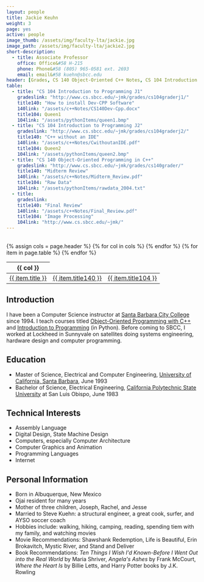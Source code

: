 ```yaml
---
layout: people
title: Jackie Keuhn
weight: 3
page: yes
active: people
image_thumb: /assets/img/faculty-lta/jackie.jpg
image_path: /assets/img/faculty-lta/jackie2.jpg
short-description:
  - title: Associate Professor
    office: Office&#58 H-215
    phone: Phone&#58 (805) 965-0581 ext. 2693
    email: email&#58 kuehn@sbcc.edu
header: [Grades, CS 140 Object-Oriented C++ Notes, CS 104 Introduction to Programming]
table:
  - title: "CS 104 Introduction to Programming J1"
    gradeslink: "http://www.cs.sbcc.edu/~jmk/grades/cs104graderj1/"
    title140: "How to install Dev-CPP Software"
    140link: "/assets/c++Notes/CS140Dev-Cpp.docx"
    title104: Queen1
    104link: "/assets/pythonItems/queen1.bmp"
  - title: "CS 104 Introduction to Programming J2"
    gradeslink: "http://www.cs.sbcc.edu/~jmk/grades/cs104graderj2/"
    title140: "C++ without an IDE"
    140link: "/assets/c++Notes/CwithoutanIDE.pdf"
    title104: Queen2
    104link: "/assets/pythonItems/queen2.bmp"
  - title: "CS 140 Object-Oriented Programming in C++"
    gradeslink: "http://www.cs.sbcc.edu/~jmk/grades/cs140grader/"
    title140: "Midterm Review"
    140link: "/assets/c++Notes/Midterm_Review.pdf"
    title104: "Raw Data"
    104link: "/assets/pythonItems/rawdata_2004.txt"
  - title: 
    gradeslink:
    title140: "Final Review"
    140link: "/assets/c++Notes/Final_Review.pdf"
    title104: "Image Processing"
    104link: "http://www.cs.sbcc.edu/~jmk/"
---
```


<br>
<div class="table-responsive">
    {% assign cols = page.header %}
    <table class="table table-bordered table-hover">
	<thead><tr>
	{% for col in cols %}
	    <th>{{ col }}</th>
	{% endfor %}
	</tr></thead>
	<tbody>
	{% for item in page.table %}
	    <tr><td><a href="{{ item.gradeslink }}">{{ item.title }}</a></td><td><a href="{{ item.140link }}">{{ item.title140 }}</a></td><td><a href="{{ item.104link }}">{{ item.title104 }}</a></td></tr>
	{% endfor %}
	</tbody>
    </table>
</div>

## Introduction
I have been a Computer Science instructor at [Santa Barbara City College](http://www.sbcc.edu/) since 1994. I teach courses titled [Object-Oriented Programming with C++](http://www.curricunet.com/sbcc/reports/course_outline_html.cfm?courses_id=6375) and [Introduction to Programming](http://www.curricunet.com/sbcc/reports/course_outline_html.cfm?courses_id=7099) (in Python). Before coming to SBCC, I worked at Lockheed in Sunnyvale on satellites doing systems engineering, hardware design and computer programming.  

## Education
* Master of Science, Electrical and Computer Engineering, [University of California, Santa Barbara](http://www.ece.ucsb.edu/), June 1993
* Bachelor of Science, Electrical Engineering, [California Polytechnic State University](http://www.ee.calpoly.edu) at San Luis Obispo, June 1983  

## Technical Interests
* Assembly Language
* Digital Design, State Machine Design
* Computers, especially Computer Architecture
* Computer Graphics and Animation
* Programming Languages
* Internet  

## Personal Information
* Born in Albuquerque, New Mexico
* Ojai resident for many years
* Mother of three children, Joseph, Rachel, and Jesse
* Married to Steve Kuehn: a structural engineer, a great cook, surfer, and AYSO soccer coach
* Hobbies include: walking, hiking, camping, reading, spending tiem with my family, and watching movies
* Movie Recommendations: Shawshank Redemption, Life is Beautiful, Erin Brokavitch, Mystic River, and Stand and Deliver
* Book Recommendations: _Ten Things I Wish I'd Known-Before I Went Out into the Real World_ by Maria Shriver, _Angela's Ashes_ by Frank McCourt, _Where the Heart Is_ by Billie Letts, and Harry Potter books by J.K. Rowling

